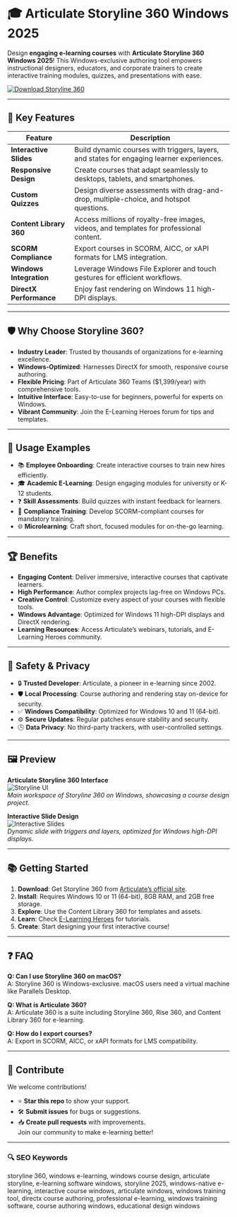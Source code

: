 # 🎓 Articulate Storyline 360 Windows 2025


Design **engaging e-learning courses** with **Articulate Storyline 360 Windows 2025**! This Windows-exclusive authoring tool empowers instructional designers, educators, and corporate trainers to create interactive training modules, quizzes, and presentations with ease.

[![Download Storyline 360](https://img.shields.io/badge/Download-Storyline_360-blueviolet)](https://www.articulate.com/360/storyline)  


---

## 🚀 Key Features

| Feature | Description |
|---------|-------------|
| **Interactive Slides** | Build dynamic courses with triggers, layers, and states for engaging learner experiences. |
| **Responsive Design** | Create courses that adapt seamlessly to desktops, tablets, and smartphones. |
| **Custom Quizzes** | Design diverse assessments with drag-and-drop, multiple-choice, and hotspot questions. |
| **Content Library 360** | Access millions of royalty-free images, videos, and templates for professional content. |
| **SCORM Compliance** | Export courses in SCORM, AICC, or xAPI formats for LMS integration. |
| **Windows Integration** | Leverage Windows File Explorer and touch gestures for efficient workflows. |
| **DirectX Performance** | Enjoy fast rendering on Windows 11 high-DPI displays.

---

## 🛡 Why Choose Storyline 360?

- **Industry Leader**: Trusted by thousands of organizations for e-learning excellence.  
- **Windows-Optimized**: Harnesses DirectX for smooth, responsive course authoring.  
- **Flexible Pricing**: Part of Articulate 360 Teams ($1,399/year) with comprehensive tools.  
- **Intuitive Interface**: Easy-to-use for beginners, powerful for experts on Windows.  
- **Vibrant Community**: Join the E-Learning Heroes forum for tips and templates.

---

## 🧪 Usage Examples

- 📚 **Employee Onboarding**: Create interactive courses to train new hires efficiently.  
- 🎓 **Academic E-Learning**: Design engaging modules for university or K-12 students.  
- ❓ **Skill Assessments**: Build quizzes with instant feedback for learners.  
- 💼 **Compliance Training**: Develop SCORM-compliant courses for mandatory training.  
- 🌐 **Microlearning**: Craft short, focused modules for on-the-go learning.

---

## 🏆 Benefits

- **Engaging Content**: Deliver immersive, interactive courses that captivate learners.  
- **High Performance**: Author complex projects lag-free on Windows PCs.  
- **Creative Control**: Customize every aspect of your courses with flexible tools.  
- **Windows Advantage**: Optimized for Windows 11 high-DPI displays and DirectX rendering.  
- **Learning Resources**: Access Articulate’s webinars, tutorials, and E-Learning Heroes community.

---

## 🔐 Safety & Privacy

- 🔒 **Trusted Developer**: Articulate, a pioneer in e-learning since 2002.  
- 🛡 **Local Processing**: Course authoring and rendering stay on-device for security.  
- ✅ **Windows Compatibility**: Optimized for Windows 10 and 11 (64-bit).  
- ⚙ **Secure Updates**: Regular patches ensure stability and security.  
- 🕒 **Data Privacy**: No third-party trackers, with user-controlled settings.

---

## 🖼 Preview

**Articulate Storyline 360 Interface**  
![Storyline UI](https://cdn.prod.website-files.com/6042014b5dfbe4b82c3dda41/65fd994e81035aebf3a343a1_Articulate-Storyline-360-Trayectoria-de-desplazamiento_1.webp)  
*Main workspace of Storyline 360 on Windows, showcasing a course design project.*

**Interactive Slide Design**  
![Interactive Slides](https://www.articulate.com/wp-content/uploads/2023/11/storyline-360-hero.png)  
*Dynamic slide with triggers and layers, optimized for Windows high-DPI displays.*


---

## 📚 Getting Started

1. **Download**: Get Storyline 360 from [Articulate’s official site](https://www.articulate.com/360/storyline).  
2. **Install**: Requires Windows 10 or 11 (64-bit), 8GB RAM, and 2GB free storage.  
3. **Explore**: Use the Content Library 360 for templates and assets.  
4. **Learn**: Check [E-Learning Heroes](https://community.articulate.com/) for tutorials.  
5. **Create**: Start designing your first interactive course!

---

## ❓ FAQ

**Q: Can I use Storyline 360 on macOS?**  
A: Storyline 360 is Windows-exclusive. macOS users need a virtual machine like Parallels Desktop.

**Q: What is Articulate 360?**  
A: Articulate 360 is a suite including Storyline 360, Rise 360, and Content Library 360 for e-learning.

**Q: How do I export courses?**  
A: Export in SCORM, AICC, or xAPI formats for LMS compatibility.

---

## 🤝 Contribute

We welcome contributions!  
- ⭐ **Star this repo** to show your support.  
- 🛠 **Submit issues** for bugs or suggestions.  
- 📥 **Create pull requests** with improvements.  
Join our community to make e-learning better!

---

### 🔍 SEO Keywords

storyline 360, windows e-learning, windows course design, articulate storyline, e-learning software windows, storyline 2025, windows-native e-learning, interactive course windows, articulate windows, windows training tool, directx course authoring, professional e-learning, windows training software, course authoring windows, educational design windows
